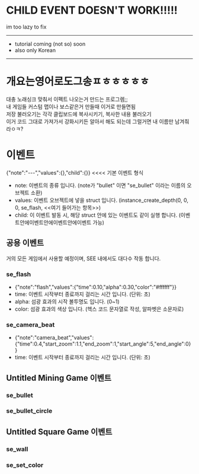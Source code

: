 # CHILD EVENT DOESN'T WORK!!!!!
im too lazy to fix
***
- tutorial coming (not so) soon
- also only Korean

***

# 개요는영어로도그송ㅍㅎㅎㅎㅎㅎ
대충 노래싱크 맞춰서 이펙트 나오는거 만드는 프로그렘;;<br>
내 게임들 커스텀 맵이나 보스같은거 만들때 이거로 만들면됨<br>
저장 불러오기는 각각 클립보드에 복사시키기, 복사한 내용 불러오기<br>
이거 코드 그대로 가져가서 강화시키든 알아서 해도 되는데 그럴거면 내 이름만 남겨줘라ㅇㅋ?

# 이벤트
{"note":"---","values":{},"child":{}} <<<< 기본 이벤트 형식
- note: 이벤트의 종류 입니다. (note가 "bullet" 이면 "se_bullet" 이라는 이름의 오브젝트 소환)
- values: 이벤트 오브젝트에 넣을 struct 입니다. (instance_create_depth(0, 0, 0, se_flash, <<여기 들어가는 항목>>)
- child: 이 이벤트 발동 시, 해당 struct 안에 있는 이벤트도 같이 실행 합니다. (이벤트안에이벤트안에이벤트안에이벤트 가능)

## 공용 이벤트
거의 모든 게임에서 사용할 예정이며, SEE 내에서도 대다수 작동 합니다.
### se_flash
- {"note":"flash","values":{"time":0.10,"alpha":0.30,"color":"#ffffff"}}
- time: 이벤트 시작부터 종료까지 걸리는 시간 입니다. (단위: 초)
- alpha: 섬광 효과의 시작 볼투명도 입니다. (0~1)
- color: 섬광 효과의 색상 입니다. (헥스 코드 문자열로 작성, 알파벳은 소문자로)
### se_camera_beat
- {"note":"camera_beat","values":{"time":0.4,"start_zoom":1.1,"end_zoom":1,"start_angle":5,"end_angle":0}}
- time: 이벤트 시작부터 종료까지 걸리는 시간 입니다. (단위: 초)

## Untitled Mining Game 이벤트
### se_bullet

### se_bullet_circle

## Untitled Square Game 이벤트
### se_wall

### se_set_color
